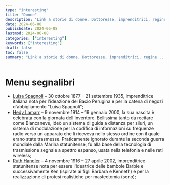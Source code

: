 ```yaml
---
type: "interesting"
title: "Donne"
description: "Link a storie di donne. Dottoresse, imprenditrici, regine... Donne fantastiche"
date: 2024-06-08
publishdate: 2024-06-08
lastmod: 2024-06-08
categories: ["interesting"]
keywords: ["interesting"]
draft: false
toc: false
summary: "Link a storie di donne. Dottoresse, imprenditrici, regine... Donne fantastiche"
---
```


<!-- markdownlint-disable MD012 -->

# Menu segnalibri

- [Luisa Spagnoli](https://it.wikipedia.org/wiki/Luisa_Spagnoli) – 30 ottobre 1877 – 21 settembre 1935, imprenditrice italiana nota per l'ideazione del Bacio Perugina e per la catena di negozi d'abbigliamento "Luisa Spagnoli";
- [Hedy Lamarr](https://it.wikipedia.org/wiki/Hedy_Lamarr) – 9 novembre 1914 – 19 gennaio 2000, la sua nascita è celebrata con la giornata dell'inventore. Bellissima tanto da recitare come Biancaneve, ideò un sistema di guida a distanza per siluri, un sistema di modulazione per la codifica di informazioni su frequenze radio verso un apparato che li riceveva nello stesso ordine con il quale erano state trasmesse. Praticamente ignorato durante la seconda guerra mondiale dalla Marina statunitense, fu alla base della tecnologia di trasmissione segnale a spettro espanso, usata nella telefonia e nelle reti wireless;
- [Ruth Handler](https://it.wikipedia.org/wiki/Ruth_Handler) – 4 novembre 1916 – 27 aprile 2002, imprenditrice statunitense nota per essere l'ideatrice delle bambole Barbie e successivamente Ken (ispirate ai figli Barbara e Kenneth) e per la realizzazione di protesi realistiche per mastectomia (seno);

